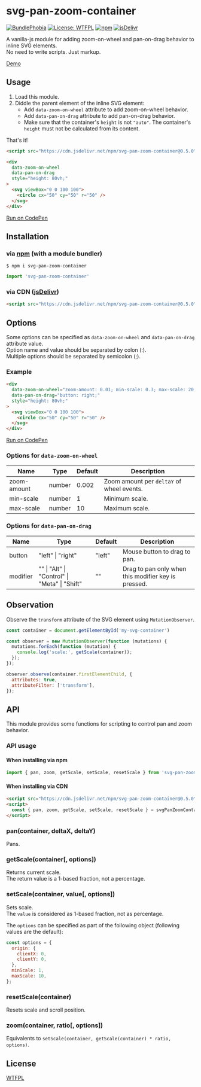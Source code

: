 # svg-pan-zoom-container

[![BundlePhobia](https://badgen.net/bundlephobia/minzip/svg-pan-zoom-container)](https://bundlephobia.com/result?p=svg-pan-zoom-container)
[![License: WTFPL](https://badgen.net/npm/license/svg-pan-zoom-container)](http://www.wtfpl.net)
[![npm](https://img.shields.io/npm/dm/svg-pan-zoom-container.svg?style=popout-square&label=npm&colorB=orange)](https://www.npmjs.com/package/svg-pan-zoom-container)
[![jsDelivr](https://data.jsdelivr.com/v1/package/npm/svg-pan-zoom-container/badge?style=rounded)](https://www.jsdelivr.com/package/npm/svg-pan-zoom-container)

A vanilla-js module for adding zoom-on-wheel and pan-on-drag behavior to inline SVG elements.  
No need to write scripts. Just markup.

[Demo](https://luncheon.github.io/svg-pan-zoom-container/index.html)


## Usage

1. Load this module.
2. Diddle the parent element of the inline SVG element:
    * Add `data-zoom-on-wheel` attribute to add zoom-on-wheel behavior.
    * Add `data-pan-on-drag` attribute to add pan-on-drag behavior.
    * Make sure that the container's `height` is not `"auto"`. The container's `height` must not be calculated from its content.

That's it!

```html
<script src="https://cdn.jsdelivr.net/npm/svg-pan-zoom-container@0.5.0"></script>

<div
  data-zoom-on-wheel
  data-pan-on-drag
  style="height: 80vh;"
>
  <svg viewBox="0 0 100 100">
    <circle cx="50" cy="50" r="50" />
  </svg>
</div>
```

[Run on CodePen](https://codepen.io/luncheon/pen/GeOVpw)


## Installation

### via [npm](https://www.npmjs.com/package/svg-pan-zoom-container) (with a module bundler)

```
$ npm i svg-pan-zoom-container
```

```js
import 'svg-pan-zoom-container'
```

### via CDN ([jsDelivr](https://www.jsdelivr.com/package/npm/svg-pan-zoom-container))

```html
<script src="https://cdn.jsdelivr.net/npm/svg-pan-zoom-container@0.5.0"></script>
```


## Options

Some options can be specified as `data-zoom-on-wheel` and `data-pan-on-drag` attribute value.  
Option name and value should be separated by colon (:).  
Multiple options should be separated by semicolon (;).

### Example

```html
<div
  data-zoom-on-wheel="zoom-amount: 0.01; min-scale: 0.3; max-scale: 20;"
  data-pan-on-drag="button: right;"
  style="height: 80vh;"
>
  <svg viewBox="0 0 100 100">
    <circle cx="50" cy="50" r="50" />
  </svg>
</div>
```

[Run on CodePen](https://codepen.io/luncheon/pen/wOPVew)

### Options for `data-zoom-on-wheel`

| Name             | Type                          | Default        | Description                               |
| ---------------- | ----------------------------- | -------------- | ----------------------------------------- |
| zoom-amount      | number                        | 0.002          | Zoom amount per `deltaY` of wheel events. |
| min-scale        | number                        | 1              | Minimum scale.                            |
| max-scale        | number                        | 10             | Maximum scale.                            |

### Options for `data-pan-on-drag`

| Name    | Type                                          | Default | Description                                         |
| ------- | --------------------------------------------- | ------- | --------------------------------------------------- |
| button  | "left" \| "right"                             | "left"  | Mouse button to drag to pan.                        |
| modifier| "" \| "Alt" \| "Control" \| "Meta" \| "Shift" | ""      | Drag to pan only when this modifier key is pressed. |


## Observation

Observe the `transform` attribute of the SVG element using `MutationObserver`.

```javascript
const container = document.getElementById('my-svg-container')

const observer = new MutationObserver(function (mutations) {
  mutations.forEach(function (mutation) {
    console.log('scale:', getScale(container));
  });
});

observer.observe(container.firstElementChild, {
  attributes: true,
  attributeFilter: ['transform'],
});
```


## API

This module provides some functions for scripting to control pan and zoom behavior.

### API usage

#### When installing via npm

```javascript
import { pan, zoom, getScale, setScale, resetScale } from 'svg-pan-zoom-container';
```

#### When installing via CDN

```html
<script src="https://cdn.jsdelivr.net/npm/svg-pan-zoom-container@0.5.0"></script>
<script>
  const { pan, zoom, getScale, setScale, resetScale } = svgPanZoomContainer;
</script>
```

### pan(container, deltaX, deltaY)

Pans.

### getScale(container[, options])

Returns current scale.  
The return value is a 1-based fraction, not a percentage.

### setScale(container, value[, options])

Sets scale.  
The `value` is considered as 1-based fraction, not as percentage.

The `options` can be specified as part of the following object (following values are the default):

```javascript
const options = {
  origin: {
    clientX: 0,
    clientY: 0,
  },
  minScale: 1,
  maxScale: 10,
};
```

### resetScale(container)

Resets scale and scroll position.

### zoom(container, ratio[, options])

Equivalents to `setScale(container, getScale(container) * ratio, options)`.


## License

[WTFPL](http://www.wtfpl.net)
